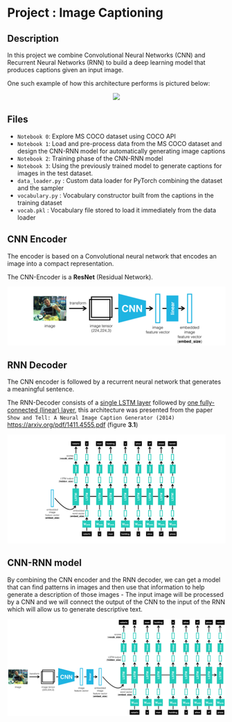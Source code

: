 # Project : Image Captioning

## Description

In this project we combine Convolutional Neural Networks (CNN) and Recurrent Neural Networks (RNN) to build a deep learning model that produces captions given an input image.

One such example of how this architecture performs is pictured below:

<!-- ![Center Image](images/image-description.PNG) -->

<p align="center">
  <img src="images/image-description.PNG">
</p>

## Files

- `Notebook 0`: Explore MS COCO dataset using COCO API
- `Notebook 1`: Load and pre-process data from the MS COCO dataset and design the CNN-RNN model for automatically generating image captions
- `Notebook 2`: Training phase of the CNN-RNN model
- `Notebook 3`: Using the previously trained model to generate captions for images in the test dataset.
- `data_loader.py` : Custom data loader for PyTorch combining the dataset and the sampler
- `vocabulary.py` : Vocabulary constructor built from the captions in the training dataset
- `vocab.pkl` : Vocabulary file stored to load it immediately from the data loader

## CNN Encoder

The encoder is based on a Convolutional neural network that encodes an image into a compact representation.

The CNN-Encoder is a **ResNet** (Residual Network).

<!-- ![Encoder](images/encoder.png)-->
<p align="center">
  <img src="images/encoder.png">
</p>

## RNN Decoder

The CNN encoder is followed by a recurrent neural network that generates a meaningful sentence.

The RNN-Decoder consists of a <ins>single LSTM layer</ins> followed by <ins>one fully-connected (linear) layer</ins>, this architecture was presented from the paper `Show and Tell: A Neural Image Caption Generator (2014)` https://arxiv.org/pdf/1411.4555.pdf (figure **3.1**)

<!-- ![Decoder](images/decoder.png) -->
<p align="center">
  <img src="images/decoder.png">
</p>

## CNN-RNN model

By combining the CNN encoder and the RNN decoder, we can get a model that can find patterns in images and then use that information to help generate a description of those images - The input image will be processed by a CNN and we will connect the output of the CNN to the input of the RNN which will allow us to generate descriptive text.

<p align="center">
  <img src="images/encoder-decoder.png">
</p>
